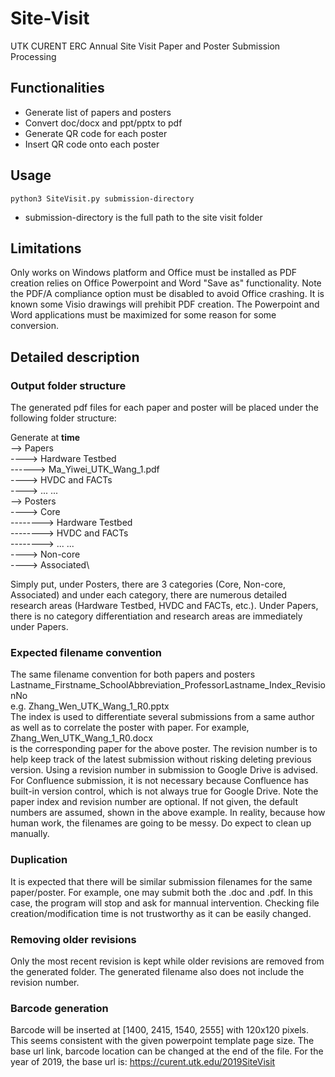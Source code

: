 # Site-Visit

UTK CURENT ERC Annual Site Visit Paper and Poster Submission Processing

## Functionalities

- Generate list of papers and posters
- Convert doc/docx and ppt/pptx to pdf
- Generate QR code for each poster
- Insert QR code onto each poster

## Usage

`python3 SiteVisit.py submission-directory`

- submission-directory is the full path to the site visit folder

## Limitations

Only works on Windows platform and Office must be installed as PDF creation
relies on Office Powerpoint and Word "Save as" functionality.
Note the PDF/A compliance option must be disabled to avoid Office crashing.
It is known some Visio drawings will prehibit PDF creation.
The Powerpoint and Word applications must be maximized for some reason for
some conversion.

## Detailed description

### Output folder structure

The generated pdf files for each paper and poster will be placed under the
following folder structure:

Generate at **time**\
--> Papers\
----> Hardware Testbed\
------> Ma_Yiwei_UTK_Wang_1.pdf\
----> HVDC and FACTs\
----> ... ...\
--> Posters\
----> Core\
--------> Hardware Testbed\
--------> HVDC and FACTs\
--------> ... ...\
----> Non-core\
----> Associated\

Simply put, under Posters, there are 3 categories (Core, Non-core,
Associated) and under each category, there are numerous detailed research
areas (Hardware Testbed, HVDC and FACTs, etc.). Under Papers, there is no
category differentiation and research areas are immediately under Papers.

### Expected filename convention

The same filename convention for both papers and posters
Lastname_Firstname_SchoolAbbreviation_ProfessorLastname_Index_RevisionNo\
e.g. Zhang_Wen_UTK_Wang_1_R0.pptx\
The index is used to differentiate several submissions from a same author
as well as to correlate the poster with paper. For example,\
Zhang_Wen_UTK_Wang_1_R0.docx\
is the corresponding paper for the above poster.
The revision number is to help keep track of the latest submission without
risking deleting previous version. Using a revision number in submission
to Google Drive is advised. For Confluence submission, it is not necessary
because Confluence has built-in version control, which is not always true
for Google Drive.
Note the paper index and revision number are optional. If not given, the
default numbers are assumed, shown in the above example.
In reality, because how human work, the filenames are going to be messy.
Do expect to clean up manually.

### Duplication

It is expected that there will be similar submission filenames for the same
paper/poster. For example, one may submit both the .doc and .pdf. In this
case, the program will stop and ask for mannual intervention. Checking file
creation/modification time is not trustworthy as it can be easily changed.

### Removing older revisions

Only the most recent revision is kept while older revisions are removed from
the generated folder. The generated filename also does not include the
revision number.

### Barcode generation

Barcode will be inserted at [1400, 2415, 1540, 2555] with 120x120 pixels.
This seems consistent with the given powerpoint template page size.
The base url link, barcode location can be changed at the end of the file.
For the year of 2019, the base url is: <https://curent.utk.edu/2019SiteVisit>

